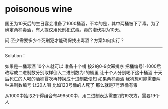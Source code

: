 # poisonous wine

国王为10天后的生日宴会准备了1000桶酒，不幸的是，其中两桶被下了毒。为了确定两桶毒酒，有人提议用死刑犯试毒。毒的潜伏期为10天。

问:至少需要多少个死刑犯才能确保找出毒酒？方案如何实行？

--------
Solution：

如果是一桶毒酒 10个人就可以 准备十个桶 按2的0-9次幂排序 把桶编号1-1000后改写成二进制数分别取样倒入二进制数为1的桶里 让十个人分别喝下这十桶酒 十天后死亡的人喝的酒桶幂次再转换成十进制数便知 如果两桶毒酒 我猜想可能需要两种进制数编号 让20人喝 比如123号桶的人死了 那么就是7号酒桶有毒

从1000中抽取2个得组合有499500中，用二进制表达需要2的19次方，需要19个人
